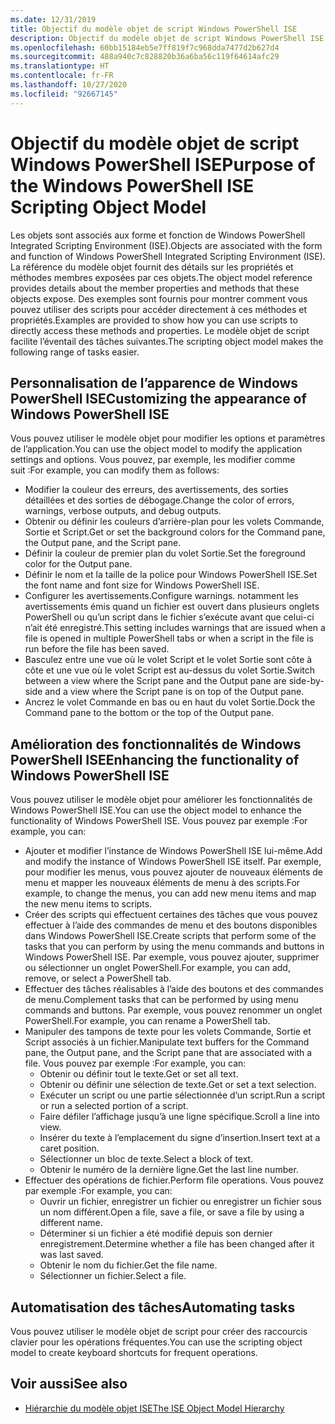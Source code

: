 ```yaml
---
ms.date: 12/31/2019
title: Objectif du modèle objet de script Windows PowerShell ISE
description: Objectif du modèle objet de script Windows PowerShell ISE
ms.openlocfilehash: 60bb15184eb5e7ff819f7c968dda7477d2b627d4
ms.sourcegitcommit: 488a940c7c828820b36a6ba56c119f64614afc29
ms.translationtype: HT
ms.contentlocale: fr-FR
ms.lasthandoff: 10/27/2020
ms.locfileid: "92667145"
---
```

# <a name="purpose-of-the-windows-powershell-ise-scripting-object-model"></a><span data-ttu-id="b2ec1-103">Objectif du modèle objet de script Windows PowerShell ISE</span><span class="sxs-lookup"><span data-stu-id="b2ec1-103">Purpose of the Windows PowerShell ISE Scripting Object Model</span></span>

<span data-ttu-id="b2ec1-104">Les objets sont associés aux forme et fonction de Windows PowerShell Integrated Scripting Environment (ISE).</span><span class="sxs-lookup"><span data-stu-id="b2ec1-104">Objects are associated with the form and function of Windows PowerShell Integrated Scripting Environment (ISE).</span></span> <span data-ttu-id="b2ec1-105">La référence du modèle objet fournit des détails sur les propriétés et méthodes membres exposées par ces objets.</span><span class="sxs-lookup"><span data-stu-id="b2ec1-105">The object model reference provides details about the member properties and methods that these objects expose.</span></span> <span data-ttu-id="b2ec1-106">Des exemples sont fournis pour montrer comment vous pouvez utiliser des scripts pour accéder directement à ces méthodes et propriétés.</span><span class="sxs-lookup"><span data-stu-id="b2ec1-106">Examples are provided to show how you can use scripts to directly access these methods and properties.</span></span> <span data-ttu-id="b2ec1-107">Le modèle objet de script facilite l’éventail des tâches suivantes.</span><span class="sxs-lookup"><span data-stu-id="b2ec1-107">The scripting object model makes the following range of tasks easier.</span></span>

## <a name="customizing-the-appearance-of-windows-powershell-ise"></a><span data-ttu-id="b2ec1-108">Personnalisation de l’apparence de Windows PowerShell ISE</span><span class="sxs-lookup"><span data-stu-id="b2ec1-108">Customizing the appearance of Windows PowerShell ISE</span></span>

<span data-ttu-id="b2ec1-109">Vous pouvez utiliser le modèle objet pour modifier les options et paramètres de l’application.</span><span class="sxs-lookup"><span data-stu-id="b2ec1-109">You can use the object model to modify the application settings and options.</span></span> <span data-ttu-id="b2ec1-110">Vous pouvez, par exemple, les modifier comme suit :</span><span class="sxs-lookup"><span data-stu-id="b2ec1-110">For example, you can modify them as follows:</span></span>

- <span data-ttu-id="b2ec1-111">Modifier la couleur des erreurs, des avertissements, des sorties détaillées et des sorties de débogage.</span><span class="sxs-lookup"><span data-stu-id="b2ec1-111">Change the color of errors, warnings, verbose outputs, and debug outputs.</span></span>
- <span data-ttu-id="b2ec1-112">Obtenir ou définir les couleurs d’arrière-plan pour les volets Commande, Sortie et Script.</span><span class="sxs-lookup"><span data-stu-id="b2ec1-112">Get or set the background colors for the Command pane, the Output pane, and the Script pane.</span></span>
- <span data-ttu-id="b2ec1-113">Définir la couleur de premier plan du volet Sortie.</span><span class="sxs-lookup"><span data-stu-id="b2ec1-113">Set the foreground color for the Output pane.</span></span>
- <span data-ttu-id="b2ec1-114">Définir le nom et la taille de la police pour Windows PowerShell ISE.</span><span class="sxs-lookup"><span data-stu-id="b2ec1-114">Set the font name and font size for Windows PowerShell ISE.</span></span>
- <span data-ttu-id="b2ec1-115">Configurer les avertissements.</span><span class="sxs-lookup"><span data-stu-id="b2ec1-115">Configure warnings.</span></span> <span data-ttu-id="b2ec1-116">notamment les avertissements émis quand un fichier est ouvert dans plusieurs onglets PowerShell ou qu’un script dans le fichier s’exécute avant que celui-ci n’ait été enregistré.</span><span class="sxs-lookup"><span data-stu-id="b2ec1-116">This setting includes warnings that are issued when a file is opened in multiple PowerShell tabs or when a script in the file is run before the file has been saved.</span></span>
- <span data-ttu-id="b2ec1-117">Basculez entre une vue où le volet Script et le volet Sortie sont côte à côte et une vue où le volet Script est au-dessus du volet Sortie.</span><span class="sxs-lookup"><span data-stu-id="b2ec1-117">Switch between a view where the Script pane and the Output pane are side-by-side and a view where the Script pane is on top of the Output pane.</span></span>
- <span data-ttu-id="b2ec1-118">Ancrez le volet Commande en bas ou en haut du volet Sortie.</span><span class="sxs-lookup"><span data-stu-id="b2ec1-118">Dock the Command pane to the bottom or the top of the Output pane.</span></span>

## <a name="enhancing-the-functionality-of-windows-powershell-ise"></a><span data-ttu-id="b2ec1-119">Amélioration des fonctionnalités de Windows PowerShell ISE</span><span class="sxs-lookup"><span data-stu-id="b2ec1-119">Enhancing the functionality of Windows PowerShell ISE</span></span>

<span data-ttu-id="b2ec1-120">Vous pouvez utiliser le modèle objet pour améliorer les fonctionnalités de Windows PowerShell ISE.</span><span class="sxs-lookup"><span data-stu-id="b2ec1-120">You can use the object model to enhance the functionality of Windows PowerShell ISE.</span></span> <span data-ttu-id="b2ec1-121">Vous pouvez par exemple :</span><span class="sxs-lookup"><span data-stu-id="b2ec1-121">For example, you can:</span></span>

- <span data-ttu-id="b2ec1-122">Ajouter et modifier l’instance de Windows PowerShell ISE lui-même.</span><span class="sxs-lookup"><span data-stu-id="b2ec1-122">Add and modify the instance of Windows PowerShell ISE itself.</span></span> <span data-ttu-id="b2ec1-123">Par exemple, pour modifier les menus, vous pouvez ajouter de nouveaux éléments de menu et mapper les nouveaux éléments de menu à des scripts.</span><span class="sxs-lookup"><span data-stu-id="b2ec1-123">For example, to change the menus, you can add new menu items and map the new menu items to scripts.</span></span>
- <span data-ttu-id="b2ec1-124">Créer des scripts qui effectuent certaines des tâches que vous pouvez effectuer à l’aide des commandes de menu et des boutons disponibles dans Windows PowerShell ISE.</span><span class="sxs-lookup"><span data-stu-id="b2ec1-124">Create scripts that perform some of the tasks that you can perform by using the menu commands and buttons in Windows PowerShell ISE.</span></span> <span data-ttu-id="b2ec1-125">Par exemple, vous pouvez ajouter, supprimer ou sélectionner un onglet PowerShell.</span><span class="sxs-lookup"><span data-stu-id="b2ec1-125">For example, you can add, remove, or select a PowerShell tab.</span></span>
- <span data-ttu-id="b2ec1-126">Effectuer des tâches réalisables à l’aide des boutons et des commandes de menu.</span><span class="sxs-lookup"><span data-stu-id="b2ec1-126">Complement tasks that can be performed by using menu commands and buttons.</span></span> <span data-ttu-id="b2ec1-127">Par exemple, vous pouvez renommer un onglet PowerShell.</span><span class="sxs-lookup"><span data-stu-id="b2ec1-127">For example, you can rename a PowerShell tab.</span></span>
- <span data-ttu-id="b2ec1-128">Manipuler des tampons de texte pour les volets Commande, Sortie et Script associés à un fichier.</span><span class="sxs-lookup"><span data-stu-id="b2ec1-128">Manipulate text buffers for the Command pane, the Output pane, and the Script pane that are associated with a file.</span></span> <span data-ttu-id="b2ec1-129">Vous pouvez par exemple :</span><span class="sxs-lookup"><span data-stu-id="b2ec1-129">For example, you can:</span></span>
  - <span data-ttu-id="b2ec1-130">Obtenir ou définir tout le texte.</span><span class="sxs-lookup"><span data-stu-id="b2ec1-130">Get or set all text.</span></span>
  - <span data-ttu-id="b2ec1-131">Obtenir ou définir une sélection de texte.</span><span class="sxs-lookup"><span data-stu-id="b2ec1-131">Get or set a text selection.</span></span>
  - <span data-ttu-id="b2ec1-132">Exécuter un script ou une partie sélectionnée d’un script.</span><span class="sxs-lookup"><span data-stu-id="b2ec1-132">Run a script or run a selected portion of a script.</span></span>
  - <span data-ttu-id="b2ec1-133">Faire défiler l’affichage jusqu’à une ligne spécifique.</span><span class="sxs-lookup"><span data-stu-id="b2ec1-133">Scroll a line into view.</span></span>
  - <span data-ttu-id="b2ec1-134">Insérer du texte à l’emplacement du signe d’insertion.</span><span class="sxs-lookup"><span data-stu-id="b2ec1-134">Insert text at a caret position.</span></span>
  - <span data-ttu-id="b2ec1-135">Sélectionner un bloc de texte.</span><span class="sxs-lookup"><span data-stu-id="b2ec1-135">Select a block of text.</span></span>
  - <span data-ttu-id="b2ec1-136">Obtenir le numéro de la dernière ligne.</span><span class="sxs-lookup"><span data-stu-id="b2ec1-136">Get the last line number.</span></span>
- <span data-ttu-id="b2ec1-137">Effectuer des opérations de fichier.</span><span class="sxs-lookup"><span data-stu-id="b2ec1-137">Perform file operations.</span></span> <span data-ttu-id="b2ec1-138">Vous pouvez par exemple :</span><span class="sxs-lookup"><span data-stu-id="b2ec1-138">For example, you can:</span></span>
  - <span data-ttu-id="b2ec1-139">Ouvrir un fichier, enregistrer un fichier ou enregistrer un fichier sous un nom différent.</span><span class="sxs-lookup"><span data-stu-id="b2ec1-139">Open a file, save a file, or save a file by using a different name.</span></span>
  - <span data-ttu-id="b2ec1-140">Déterminer si un fichier a été modifié depuis son dernier enregistrement.</span><span class="sxs-lookup"><span data-stu-id="b2ec1-140">Determine whether a file has been changed after it was last saved.</span></span>
  - <span data-ttu-id="b2ec1-141">Obtenir le nom du fichier.</span><span class="sxs-lookup"><span data-stu-id="b2ec1-141">Get the file name.</span></span>
  - <span data-ttu-id="b2ec1-142">Sélectionner un fichier.</span><span class="sxs-lookup"><span data-stu-id="b2ec1-142">Select a file.</span></span>

## <a name="automating-tasks"></a><span data-ttu-id="b2ec1-143">Automatisation des tâches</span><span class="sxs-lookup"><span data-stu-id="b2ec1-143">Automating tasks</span></span>

<span data-ttu-id="b2ec1-144">Vous pouvez utiliser le modèle objet de script pour créer des raccourcis clavier pour les opérations fréquentes.</span><span class="sxs-lookup"><span data-stu-id="b2ec1-144">You can use the scripting object model to create keyboard shortcuts for frequent operations.</span></span>

## <a name="see-also"></a><span data-ttu-id="b2ec1-145">Voir aussi</span><span class="sxs-lookup"><span data-stu-id="b2ec1-145">See also</span></span>

- [<span data-ttu-id="b2ec1-146">Hiérarchie du modèle objet ISE</span><span class="sxs-lookup"><span data-stu-id="b2ec1-146">The ISE Object Model Hierarchy</span></span>](The-ISE-Object-Model-Hierarchy.md)
